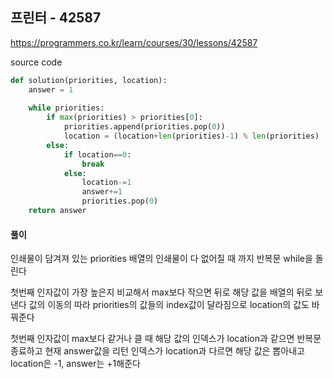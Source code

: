 ## 프린터 - 42587

https://programmers.co.kr/learn/courses/30/lessons/42587



source code

```python
def solution(priorities, location):
    answer = 1
    
    while priorities:
        if max(priorities) > priorities[0]:
            priorities.append(priorities.pop(0))
            location = (location+len(priorities)-1) % len(priorities)
        else:
            if location==0:
                break
            else:
                location-=1
                answer+=1
                priorities.pop(0)    
    return answer
```

#### 

#### 풀이

인쇄물이 담겨져 있는 priorities 배열의 인쇄물이 다 없어질 때 까지 반복문 while을 돌린다

첫번째 인자값이 가장 높은지 비교해서 max보다 작으면 뒤로 해당 값을 배열의 뒤로 보낸다 값의 이동의 따라 priorities의 값들의 index값이 달라짐으로 location의 값도 바꿔준다

첫번째 인자값이 max보다 같거나 클 때 해당 값의 인덱스가 location과 같으면 반복문 종료하고 현재 answer값을 리턴 인덱스가 location과 다르면 해당 값은 뽑아내고 location은 -1, answer는 +1해준다

